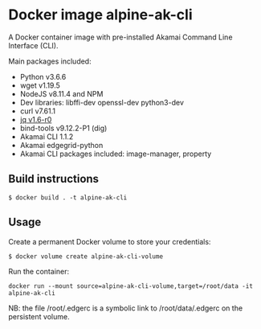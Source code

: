 # Docker image alpine-ak-cli

A Docker container image with pre-installed Akamai Command Line Interface (CLI).

Main packages included:
* Python v3.6.6
* wget v1.19.5
* NodeJS v8.11.4 and NPM
* Dev libraries: libffi-dev openssl-dev python3-dev
* curl v7.61.1
* [jq v1.6-r0](https://stedolan.github.io/jq/)
* bind-tools v9.12.2-P1 (dig)
* Akamai CLI 1.1.2
* Akamai edgegrid-python
* Akamai CLI packages included: image-manager, property

## Build instructions

```
$ docker build . -t alpine-ak-cli
```

## Usage 

Create a permanent Docker volume to store your credentials:
```
$ docker volume create alpine-ak-cli-volume
```

Run the container:

```
docker run --mount source=alpine-ak-cli-volume,target=/root/data -it alpine-ak-cli
```

NB: the file /root/.edgerc is a symbolic link to /root/data/.edgerc on the persistent volume.

